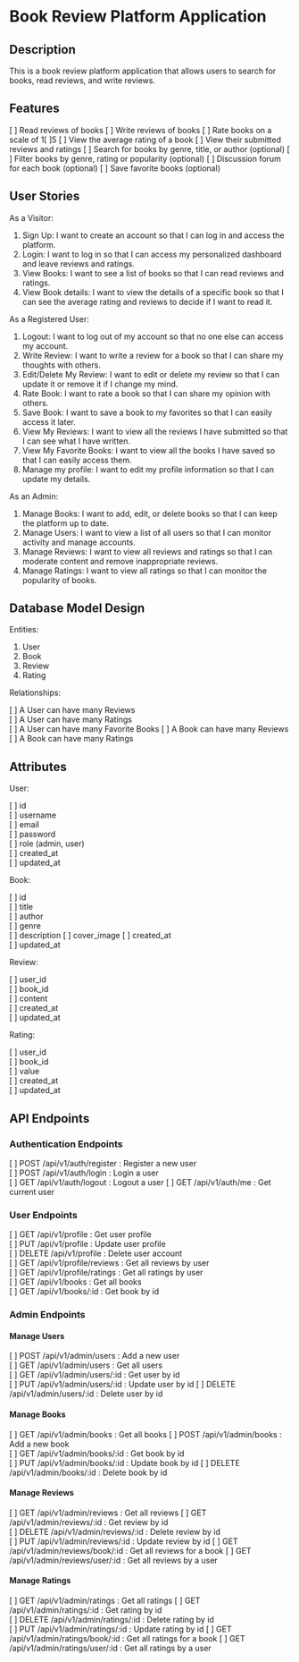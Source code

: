 # Book Review Platform Application

## Description

This is a book review platform application that allows users to search for books, read reviews, and write reviews.

## Features

[ ] Read reviews of books
[ ] Write reviews of books
[ ] Rate books on a scale of 1[ ]5
[ ] View the average rating of a book
[ ] View their submitted reviews and ratings
[ ] Search for books by genre, title, or author (optional)
[ ] Filter books by genre, rating or popularity (optional)
[ ] Discussion forum for each book (optional)
[ ] Save favorite books (optional)

## User Stories

As a Visitor:

1. Sign Up: I want to create an account so that I can log in and access the platform.
2. Login: I want to log in so that I can access my personalized dashboard and leave reviews and ratings.
3. View Books: I want to see a list of books so that I can read reviews and ratings.
4. View Book details: I want to view the details of a specific book so that I can see the average rating and reviews to decide if I want to read it.

As a Registered User:

1. Logout: I want to log out of my account so that no one else can access my account.
2. Write Review: I want to write a review for a book so that I can share my thoughts with others.
3. Edit/Delete My Review: I want to edit or delete my review so that I can update it or remove it if I change my mind.
4. Rate Book: I want to rate a book so that I can share my opinion with others.
5. Save Book: I want to save a book to my favorites so that I can easily access it later.
6. View My Reviews: I want to view all the reviews I have submitted so that I can see what I have written.
7. View My Favorite Books: I want to view all the books I have saved so that I can easily access them.
8. Manage my profile: I want to edit my profile information so that I can update my details.

As an Admin:

1. Manage Books: I want to add, edit, or delete books so that I can keep the platform up to date.
2. Manage Users: I want to view a list of all users so that I can monitor activity and manage accounts.
3. Manage Reviews: I want to view all reviews and ratings so that I can moderate content and remove inappropriate reviews.
4. Manage Ratings: I want to view all ratings so that I can monitor the popularity of books.

## Database Model Design

Entities:

1. User
2. Book
3. Review
4. Rating

Relationships:

[ ] A User can have many Reviews    
[ ] A User can have many Ratings    
[ ] A User can have many Favorite Books 
[ ] A Book can have many Reviews    
[ ] A Book can have many Ratings    

## Attributes

User:

[ ] id  
[ ] username    
[ ] email   
[ ] password    
[ ] role (admin, user)  
[ ] created_at  
[ ] updated_at  

Book:

[ ] id  
[ ] title   
[ ] author  
[ ] genre      
[ ] description 
[ ] cover_image 
[ ] created_at  
[ ] updated_at  

Review:

[ ] user_id     
[ ] book_id         
[ ] content         
[ ] created_at      
[ ] updated_at      

Rating:

[ ] user_id     
[ ] book_id     
[ ] value       
[ ] created_at      
[ ] updated_at  

## API Endpoints

### Authentication Endpoints

[ ] POST /api/v1/auth/register : Register a new user    
[ ] POST /api/v1/auth/login : Login a user  
[ ] GET /api/v1/auth/logout : Logout a user 
[ ] GET /api/v1/auth/me : Get current user  

### User Endpoints

[ ] GET /api/v1/profile : Get user profile  
[ ] PUT /api/v1/profile : Update user profile   
[ ] DELETE /api/v1/profile : Delete user account    
[ ] GET /api/v1/profile/reviews : Get all reviews by user   
[ ] GET /api/v1/profile/ratings : Get all ratings by user   
[ ] GET /api/v1/books : Get all books   
[ ] GET /api/v1/books/:id : Get book by id  

### Admin Endpoints

#### Manage Users

[ ] POST /api/v1/admin/users : Add a new user   
[ ] GET /api/v1/admin/users : Get all users     
[ ] GET /api/v1/admin/users/:id : Get user by id    
[ ] PUT /api/v1/admin/users/:id : Update user by id 
[ ] DELETE /api/v1/admin/users/:id : Delete user by id  

#### Manage Books

[ ] GET /api/v1/admin/books : Get all books 
[ ] POST /api/v1/admin/books : Add a new book   
[ ] GET /api/v1/admin/books/:id : Get book by id    
[ ] PUT /api/v1/admin/books/:id : Update book by id 
[ ] DELETE /api/v1/admin/books/:id : Delete book by id  

#### Manage Reviews

[ ] GET /api/v1/admin/reviews : Get all reviews 
[ ] GET /api/v1/admin/reviews/:id : Get review by id    
[ ] DELETE /api/v1/admin/reviews/:id : Delete review by id  
[ ] PUT /api/v1/admin/reviews/:id : Update review by id 
[ ] GET /api/v1/admin/reviews/book/:id : Get all reviews for a book 
[ ] GET /api/v1/admin/reviews/user/:id : Get all reviews by a user  

#### Manage Ratings

[ ] GET /api/v1/admin/ratings : Get all ratings 
[ ] GET /api/v1/admin/ratings/:id : Get rating by id    
[ ] DELETE /api/v1/admin/ratings/:id : Delete rating by id  
[ ] PUT /api/v1/admin/ratings/:id : Update rating by id 
[ ] GET /api/v1/admin/ratings/book/:id : Get all ratings for a book 
[ ] GET /api/v1/admin/ratings/user/:id : Get all ratings by a user  